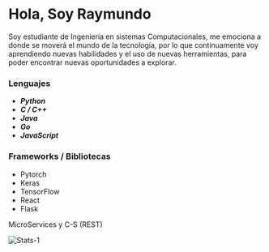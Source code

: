 # Hola, Soy Raymundo #

Soy estudiante de Ingeniería en sistemas Computacionales, me emociona a donde se moverá el mundo de la tecnología, por lo que continuamente voy aprendiendo nuevas habilidades y el uso de nuevas herramientas, para poder encontrar nuevas oportunidades a explorar.

### Lenguajes ###
+ ***Python***
+ ***C / C++***
+ ***Java***
+ ***Go***
+ ***JavaScript***

### Frameworks / Bibliotecas ###
+ Pytorch
+ Keras
+ TensorFlow
+ React
+ Flask

MicroServices y C-S (REST)

![Stats-1](https://github-readme-stats.vercel.app/api?username=Raylynd6299&count_private=true&theme=darcula&show_icons=true)
